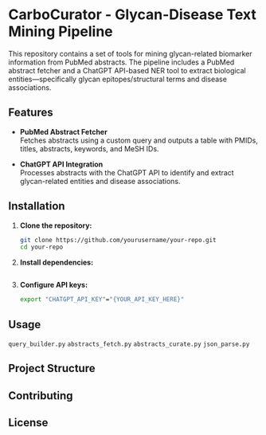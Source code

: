 # CarboCurator - Glycan-Disease Text Mining Pipeline

This repository contains a set of tools for mining glycan-related biomarker information from PubMed abstracts. The pipeline includes a PubMed abstract fetcher and a ChatGPT API-based NER tool to extract biological entities—specifically glycan epitopes/structural terms and disease associations.

## Features

- **PubMed Abstract Fetcher**  
  Fetches abstracts using a custom query and outputs a table with PMIDs, titles, abstracts, keywords, and MeSH IDs.

- **ChatGPT API Integration**  
  Processes abstracts with the ChatGPT API to identify and extract glycan-related entities and disease associations.

## Installation

1. **Clone the repository:**
   ```bash
   git clone https://github.com/yourusername/your-repo.git
   cd your-repo

2. **Install dependencies:**
    ```bash
    
    ```

3. **Configure API keys:**
    ```bash
    export "CHATGPT_API_KEY"="{YOUR_API_KEY_HERE}"
    ```

## Usage
`query_builder.py`
`abstracts_fetch.py`
`abstracts_curate.py`
`json_parse.py`

## Project Structure

## Contributing

## License
